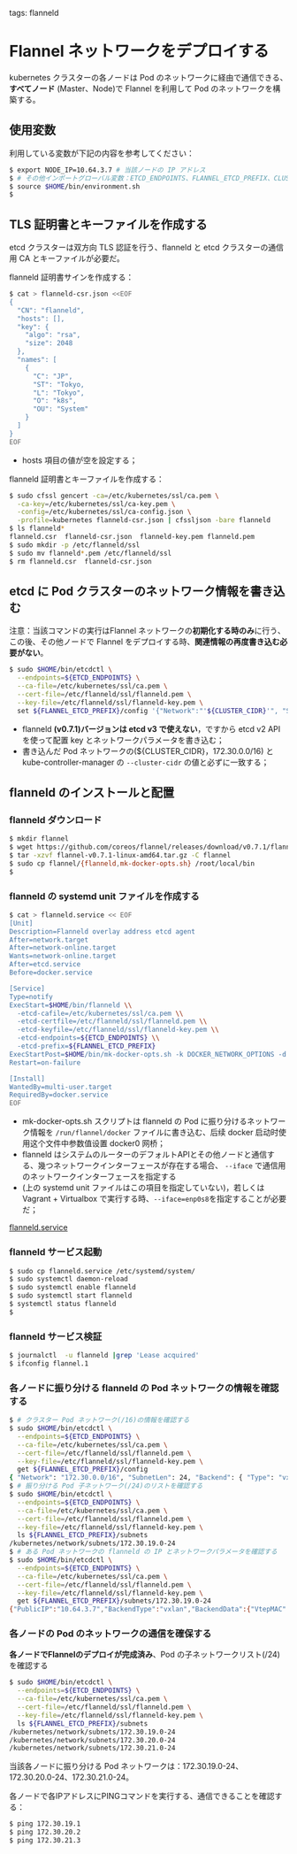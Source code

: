 <!-- toc -->

tags: flanneld

# Flannel ネットワークをデプロイする

kubernetes クラスターの各ノードは Pod のネットワークに経由で通信できる、**すべてノード** (Master、Node)で Flannel を利用して Pod のネットワークを構築する。

## 使用変数

利用している変数が下記の内容を参考してください：

``` bash
$ export NODE_IP=10.64.3.7 # 当該ノードの IP アドレス
$ # その他インポートグローバル変数：ETCD_ENDPOINTS、FLANNEL_ETCD_PREFIX、CLUSTER_CIDR
$ source $HOME/bin/environment.sh
$
```

## TLS 証明書とキーファイルを作成する

etcd クラスターは双方向 TLS 認証を行う、flanneld と etcd クラスターの通信用 CA とキーファイルが必要だ。

flanneld 証明書サインを作成する：

``` bash
$ cat > flanneld-csr.json <<EOF
{
  "CN": "flanneld",
  "hosts": [],
  "key": {
    "algo": "rsa",
    "size": 2048
  },
  "names": [
    {
      "C": "JP",
      "ST": "Tokyo,
      "L": "Tokyo",
      "O": "k8s",
      "OU": "System"
    }
  ]
}
EOF
```

+ hosts 項目の値が空を設定する；

flanneld 証明書とキーファイルを作成する：

``` bash
$ sudo cfssl gencert -ca=/etc/kubernetes/ssl/ca.pem \
  -ca-key=/etc/kubernetes/ssl/ca-key.pem \
  -config=/etc/kubernetes/ssl/ca-config.json \
  -profile=kubernetes flanneld-csr.json | cfssljson -bare flanneld
$ ls flanneld*
flanneld.csr  flanneld-csr.json  flanneld-key.pem flanneld.pem
$ sudo mkdir -p /etc/flanneld/ssl
$ sudo mv flanneld*.pem /etc/flanneld/ssl
$ rm flanneld.csr  flanneld-csr.json
```

## etcd に Pod クラスターのネットワーク情報を書き込む

注意：当該コマンドの実行はFlannel ネットワークの**初期化する時のみ**に行う、この後、その他ノードで Flannel をデプロイする時、**関連情報の再度書き込む必要がない**。

``` bash
$ sudo $HOME/bin/etcdctl \
  --endpoints=${ETCD_ENDPOINTS} \
  --ca-file=/etc/kubernetes/ssl/ca.pem \
  --cert-file=/etc/flanneld/ssl/flanneld.pem \
  --key-file=/etc/flanneld/ssl/flanneld-key.pem \
  set ${FLANNEL_ETCD_PREFIX}/config '{"Network":"'${CLUSTER_CIDR}'", "SubnetLen": 24, "Backend": {"Type": "vxlan"}}'
```

+ flanneld **(v0.7.1)バージョンは etcd v3 で使えない**，ですから etcd v2 API を使って配置 key とネットワークパラメータを書き込む；
+ 書き込んだ Pod ネットワークの(${CLUSTER_CIDR}，172.30.0.0/16) と kube-controller-manager の `--cluster-cidr` の値と必ずに一致する；

## flanneld のインストールと配置

### flanneld ダウンロード

``` bash
$ mkdir flannel
$ wget https://github.com/coreos/flannel/releases/download/v0.7.1/flannel-v0.7.1-linux-amd64.tar.gz
$ tar -xzvf flannel-v0.7.1-linux-amd64.tar.gz -C flannel
$ sudo cp flannel/{flanneld,mk-docker-opts.sh} /root/local/bin
$
```

### flanneld の systemd unit ファイルを作成する

``` bash
$ cat > flanneld.service << EOF
[Unit]
Description=Flanneld overlay address etcd agent
After=network.target
After=network-online.target
Wants=network-online.target
After=etcd.service
Before=docker.service

[Service]
Type=notify
ExecStart=$HOME/bin/flanneld \\
  -etcd-cafile=/etc/kubernetes/ssl/ca.pem \\
  -etcd-certfile=/etc/flanneld/ssl/flanneld.pem \\
  -etcd-keyfile=/etc/flanneld/ssl/flanneld-key.pem \\
  -etcd-endpoints=${ETCD_ENDPOINTS} \\
  -etcd-prefix=${FLANNEL_ETCD_PREFIX}
ExecStartPost=$HOME/bin/mk-docker-opts.sh -k DOCKER_NETWORK_OPTIONS -d /run/flannel/docker
Restart=on-failure

[Install]
WantedBy=multi-user.target
RequiredBy=docker.service
EOF
```

+ mk-docker-opts.sh スクリプトは flanneld の Pod に振り分けるネットワーク情報を `/run/flannel/docker` ファイルに書き込む、后续 docker 启动时使用这个文件中参数值设置 docker0 网桥；
+ flanneld はシステムのルーターのデフォルトAPIとその他ノードと通信する、幾つネットワークインターフェースが存在する場合、 `--iface` で通信用のネットワークインターフェースを指定する
+ (上の systemd unit ファイルはこの項目を指定していない)，若しくは Vagrant + Virtualbox で実行する時、`--iface=enp0s8`を指定することが必要だ；

 [flanneld.service](https://github.com/it2911/deploy_kubernetes_cluster/blob/master/systemd/flanneld.service)

### flanneld サービス起動

``` bash
$ sudo cp flanneld.service /etc/systemd/system/
$ sudo systemctl daemon-reload
$ sudo systemctl enable flanneld
$ sudo systemctl start flanneld
$ systemctl status flanneld
$
```

### flanneld サービス検証

``` bash
$ journalctl  -u flanneld |grep 'Lease acquired'
$ ifconfig flannel.1
```

### 各ノードに振り分ける flanneld の Pod ネットワークの情報を確認する

``` bash
$ # クラスター Pod ネットワーク(/16)の情報を確認する
$ sudo $HOME/bin/etcdctl \
  --endpoints=${ETCD_ENDPOINTS} \
  --ca-file=/etc/kubernetes/ssl/ca.pem \
  --cert-file=/etc/flanneld/ssl/flanneld.pem \
  --key-file=/etc/flanneld/ssl/flanneld-key.pem \
  get ${FLANNEL_ETCD_PREFIX}/config
{ "Network": "172.30.0.0/16", "SubnetLen": 24, "Backend": { "Type": "vxlan" } }
$ # 振り分ける Pod 子ネットワーク(/24)のリストを確認する
$ sudo $HOME/bin/etcdctl \
  --endpoints=${ETCD_ENDPOINTS} \
  --ca-file=/etc/kubernetes/ssl/ca.pem \
  --cert-file=/etc/flanneld/ssl/flanneld.pem \
  --key-file=/etc/flanneld/ssl/flanneld-key.pem \
  ls ${FLANNEL_ETCD_PREFIX}/subnets
/kubernetes/network/subnets/172.30.19.0-24
$ # ある Pod ネットワークの flanneld の IP とネットワークパラメータを確認する
$ sudo $HOME/bin/etcdctl \
  --endpoints=${ETCD_ENDPOINTS} \
  --ca-file=/etc/kubernetes/ssl/ca.pem \
  --cert-file=/etc/flanneld/ssl/flanneld.pem \
  --key-file=/etc/flanneld/ssl/flanneld-key.pem \
  get ${FLANNEL_ETCD_PREFIX}/subnets/172.30.19.0-24
{"PublicIP":"10.64.3.7","BackendType":"vxlan","BackendData":{"VtepMAC":"d6:51:2e:80:5c:69"}}
```

### 各ノードの Pod のネットワークの通信を確保する

**各ノードでFlannelのデプロイが完成済み**、Pod の子ネットワークリスト(/24)を確認する

``` bash
$ sudo $HOME/bin/etcdctl \
  --endpoints=${ETCD_ENDPOINTS} \
  --ca-file=/etc/kubernetes/ssl/ca.pem \
  --cert-file=/etc/flanneld/ssl/flanneld.pem \
  --key-file=/etc/flanneld/ssl/flanneld-key.pem \
  ls ${FLANNEL_ETCD_PREFIX}/subnets
/kubernetes/network/subnets/172.30.19.0-24
/kubernetes/network/subnets/172.30.20.0-24
/kubernetes/network/subnets/172.30.21.0-24
```

当該各ノードに振り分ける Pod ネットワークは：172.30.19.0-24、172.30.20.0-24、172.30.21.0-24。

各ノードで各IPアドレスにPINGコマンドを実行する、通信できることを確認する：

``` bash
$ ping 172.30.19.1
$ ping 172.30.20.2
$ ping 172.30.21.3
```
